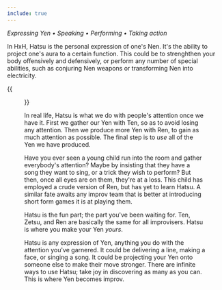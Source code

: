 ```yaml
---
include: true
---
```


<i class="text-comment">Expressing Yen • Speaking • Performing • Taking action</i>

In HxH, Hatsu is the personal expression of one's Nen. It's the ability to project one's aura to a certain function. This could be to strenghthen your body offensively and defensively, or perform any number of special abilities, such as conjuring Nen weapons or transforming Nen into electricity.

{{<figure src="/images/nen-of-improv/wing-using-hatsu.webp"
          caption="Wing using Hatsu to wreck a wall"
          class="pull-right">}}

In real life, Hatsu is what we do with people's attention once we have it. First we gather our Yen with Ten, so as to avoid losing any attention. Then we produce more Yen with Ren, to gain as much attention as possible. The final step is to *use* all of the Yen we have produced.

Have you ever seen a young child run into the room and gather everybody's attention? Maybe by insisting that they have a song they want to sing, or a trick they wish to perform? But then, once all eyes are on them, they're at a loss. This child has employed a crude version of Ren, but has yet to learn Hatsu. A similar fate awaits any improv team that is better at introducing short form games it is at playing them.

Hatsu is the fun part; the part you've been waiting for. Ten, Zetsu, and Ren are basically the same for all improvisers. Hatsu is where you make your Yen *yours*.

Hatsu is any expression of Yen, anything you do with the attention you've garnered. It could be delivering a line, making a face, or singing a song. It could be projecting your Yen onto someone else to make their move stronger. There are infinite ways to use Hatsu; take joy in discovering as many as you can. This is where Yen becomes improv.
